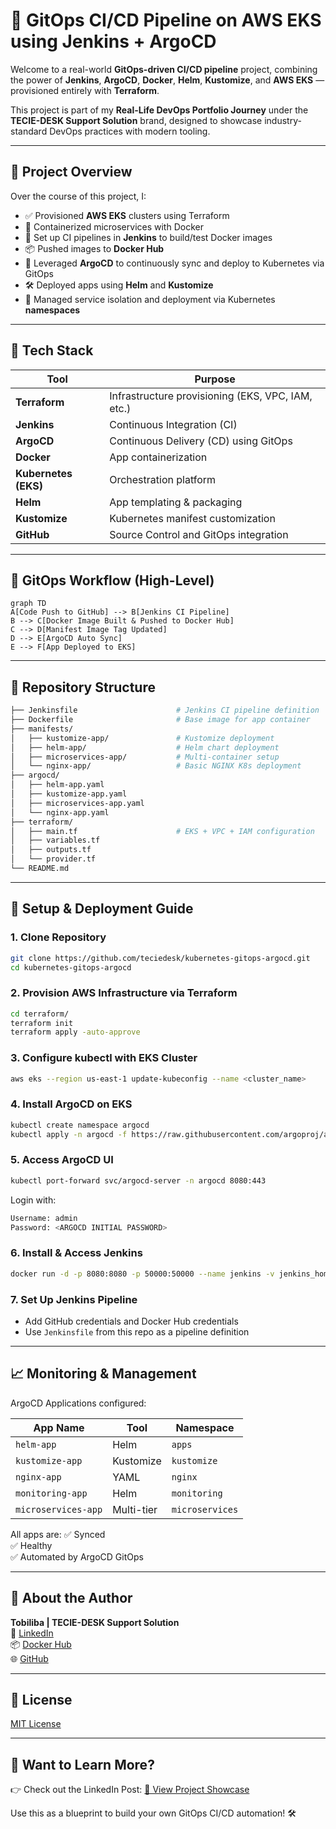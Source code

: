 
# 🚀 GitOps CI/CD Pipeline on AWS EKS using Jenkins + ArgoCD

Welcome to a real-world **GitOps-driven CI/CD pipeline** project, combining the power of **Jenkins**, **ArgoCD**, **Docker**, **Helm**, **Kustomize**, and **AWS EKS** — provisioned entirely with **Terraform**.

This project is part of my **Real-Life DevOps Portfolio Journey** under the **TECIE-DESK Support Solution** brand, designed to showcase industry-standard DevOps practices with modern tooling.

---

## 📸 Project Overview

Over the course of this project, I:

- ✅ Provisioned **AWS EKS** clusters using Terraform
- 🐳 Containerized microservices with Docker
- 🔧 Set up CI pipelines in **Jenkins** to build/test Docker images
- 📦 Pushed images to **Docker Hub**
- 🌿 Leveraged **ArgoCD** to continuously sync and deploy to Kubernetes via GitOps
- 🛠️ Deployed apps using **Helm** and **Kustomize**
- 🔐 Managed service isolation and deployment via Kubernetes **namespaces**

---

## 🧰 Tech Stack

| Tool | Purpose |
|------|---------|
| **Terraform** | Infrastructure provisioning (EKS, VPC, IAM, etc.) |
| **Jenkins** | Continuous Integration (CI) |
| **ArgoCD** | Continuous Delivery (CD) using GitOps |
| **Docker** | App containerization |
| **Kubernetes (EKS)** | Orchestration platform |
| **Helm** | App templating & packaging |
| **Kustomize** | Kubernetes manifest customization |
| **GitHub** | Source Control and GitOps integration |

---

## 🔁 GitOps Workflow (High-Level)

```mermaid
graph TD
A[Code Push to GitHub] --> B[Jenkins CI Pipeline]
B --> C[Docker Image Built & Pushed to Docker Hub]
C --> D[Manifest Image Tag Updated]
D --> E[ArgoCD Auto Sync]
E --> F[App Deployed to EKS]
```

---

## 📂 Repository Structure

```bash
├── Jenkinsfile                      # Jenkins CI pipeline definition
├── Dockerfile                       # Base image for app container
├── manifests/
│   ├── kustomize-app/               # Kustomize deployment
│   ├── helm-app/                    # Helm chart deployment
│   ├── microservices-app/           # Multi-container setup
│   └── nginx-app/                   # Basic NGINX K8s deployment
├── argocd/
│   ├── helm-app.yaml
│   ├── kustomize-app.yaml
│   ├── microservices-app.yaml
│   └── nginx-app.yaml
├── terraform/
│   ├── main.tf                      # EKS + VPC + IAM configuration
│   ├── variables.tf
│   ├── outputs.tf
│   └── provider.tf
└── README.md
```

---

## 🔧 Setup & Deployment Guide

### 1. Clone Repository
```bash
git clone https://github.com/teciedesk/kubernetes-gitops-argocd.git
cd kubernetes-gitops-argocd
```

### 2. Provision AWS Infrastructure via Terraform
```bash
cd terraform/
terraform init
terraform apply -auto-approve
```

### 3. Configure kubectl with EKS Cluster
```bash
aws eks --region us-east-1 update-kubeconfig --name <cluster_name>
```

### 4. Install ArgoCD on EKS
```bash
kubectl create namespace argocd
kubectl apply -n argocd -f https://raw.githubusercontent.com/argoproj/argo-cd/stable/manifests/install.yaml
```

### 5. Access ArgoCD UI
```bash
kubectl port-forward svc/argocd-server -n argocd 8080:443
```
Login with:
```bash
Username: admin
Password: <ARGOCD INITIAL PASSWORD>
```

### 6. Install & Access Jenkins
```bash
docker run -d -p 8080:8080 -p 50000:50000 --name jenkins -v jenkins_home:/var/jenkins_home jenkins/jenkins:lts
```

### 7. Set Up Jenkins Pipeline
- Add GitHub credentials and Docker Hub credentials
- Use `Jenkinsfile` from this repo as a pipeline definition

---

## 📈 Monitoring & Management

ArgoCD Applications configured:

| App Name           | Tool       | Namespace        |
|--------------------|------------|------------------|
| `helm-app`         | Helm       | `apps`           |
| `kustomize-app`    | Kustomize  | `kustomize`      |
| `nginx-app`        | YAML       | `nginx`          |
| `monitoring-app`   | Helm       | `monitoring`     |
| `microservices-app`| Multi-tier | `microservices`  |

All apps are:
✅ Synced  
✅ Healthy  
✅ Automated by ArgoCD GitOps

---

## 💼 About the Author

**Tobiliba | TECIE-DESK Support Solution**  
🔗 [LinkedIn](https://www.linkedin.com/in/tobi-osiberu-a6667a1ab)  
📦 [Docker Hub](https://hub.docker.com/u/tobiliba993)  
🌐 [GitHub](https://github.com/teciedesk)

---

## 📃 License

[MIT License](./LICENSE)

---

## 📣 Want to Learn More?

👉 Check out the LinkedIn Post: [🔗 View Project Showcase](https://www.linkedin.com/posts/tobi-osiberu-a6667a1ab_devops-gitops-jenkins-activity-7316609407750934529-1X57?utm_source=share&utm_medium=member_desktop&rcm=ACoAADEK-G4B4orgNnsFhPq23uko9ggM44mIo_k)

Use this as a blueprint to build your own GitOps CI/CD automation! 🛠️
